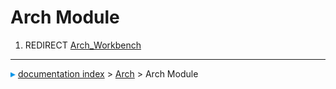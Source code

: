 # Arch Module
1.  REDIRECT [Arch\_Workbench](Arch_Workbench.md)



---
![](images/Right_arrow.png) [documentation index](../README.md) > [Arch](Arch_Workbench.md) > Arch Module
